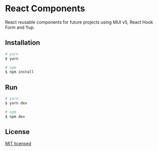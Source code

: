 # React Components
React reusable components for future projects using MUI v5, React Hook Form and Yup.

## Installation
```bash
# yarn
$ yarn

# npm
$ npm install
```

## Run
```bash
# yarn
$ yarn dev

# npm
$ npm dev
```

## License
[MIT licensed](LICENSE)